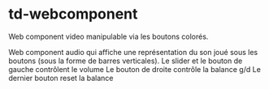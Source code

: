 # td-webcomponent

Web component video manipulable via les boutons colorés.

Web component audio qui affiche une représentation du son joué sous les boutons (sous la forme de barres verticales).
  Le slider et le bouton de gauche contrôlent le volume
  Le bouton de droite contrôle la balance g/d
  Le dernier bouton reset la balance
